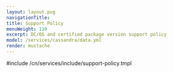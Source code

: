 ```yaml
---
layout: layout.pug
navigationTitle:
title: Support Policy
menuWeight: 110
excerpt: DC/OS and certified package version support policy
model: /services/cassandra/data.yml
render: mustache
---
```


#include /cn/services/include/support-policy.tmpl
